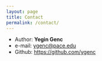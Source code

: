 ```yaml
---
layout: page
title: Contact
permalink: /contact/
---
```


* Author: **Yegin Genc**
* e-mail: ygenc@pace.edu
* Github: https://github.com/ygenc
